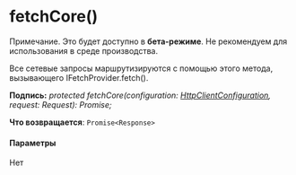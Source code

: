 # <a name="fetchcore"></a>fetchCore()


 Примечание. Это будет доступно в **бета-режиме**. Не рекомендуем для использования в среде производства.

Все сетевые запросы маршрутизируются с помощью этого метода, вызывающего IFetchProvider.fetch().

**Подпись:** _protected fetchCore(configuration: [HttpClientConfiguration](../sp-http/httpclientconfiguration.md), request: Request): Promise<Response>;_

**Что возвращается**: `Promise<Response>`





#### <a name="parameters"></a>Параметры
Нет


